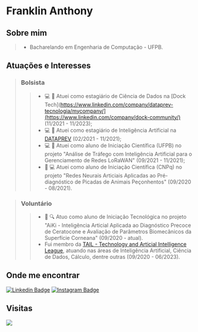 
# Franklin Anthony

## Sobre mim

> * Bacharelando em Engenharia de Computação - UFPB.

## Atuações e Interesses

> ### Bolsista
> > - :computer: :robot: Atuei como estagiário de Ciência de Dados na [Dock Tech](https://www.linkedin.com/company/dataprev-tecnologia/mycompany/](https://www.linkedin.com/company/dock-community/) (11/2021 - 11/2023);
> > - :computer: :robot: Atuei como estagiário de Inteligência Artificial na [DATAPREV](https://www.linkedin.com/company/dataprev-tecnologia/mycompany/) (02/2021 - 11/2021);
> > - :computer: :robot: Atuei como aluno de Iniciação Científica (UFPB) no projeto "Análise de Tráfego com Inteligência Artificial para o Gerenciamento de Redes LoRaWAN" (09/2021 - 11/2021);
> > - :snake: :computer: Atuei como aluno de Iniciação Científica (CNPq) no projeto "Redes Neurais Articiais Aplicadas ao Pré-diagnóstico de Picadas de Animais Peçonhentos" (09/2020 - 08/2021).
 
> ### Voluntário
> > - :eyes: :mag: Atuo como aluno de Iniciação Tecnológica no projeto "AiKi - Inteligência Articial Aplicada ao Diagnóstico Precoce de Ceratocone e Avaliação de Parâmetros Biomecânicos da Superfície Corneana" (09/2020 - atual).
> > - Fui membro da [TAIL - Technology and Articial Intelligence League](https://www.linkedin.com/company/tailufpb/), atuando nas áreas de Inteligência Artificial, Ciência de Dados, Cálculo, dentre outras (09/2020 - 06/2023).

## Onde me encontrar

[![Linkedin Badge](https://img.shields.io/badge/LinkedIn-0077B5?style=for-the-badge&logo=linkedin&logoColor=white)](https://www.linkedin.com/in/franklinthony)
[![Instagram Badge](https://img.shields.io/badge/Instagram-E4405F?style=for-the-badge&logo=instagram&logoColor=white)](https://www.instagram.com/franklinthony)


## Visitas
![](https://komarev.com/ghpvc/?username=your-github-franklinthony&color=green)
